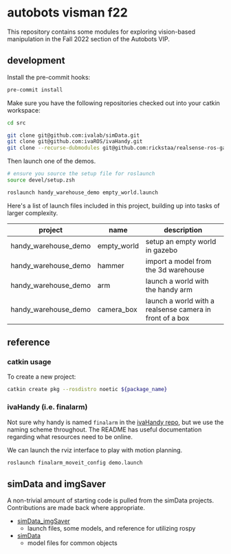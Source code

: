 # autobots visman f22

This repository contains some modules for exploring vision-based manipulation in the Fall 2022 section of the Autobots VIP.

## development

Install the pre-commit hooks:

```bash
pre-commit install
```

Make sure you have the following repositories checked out into your catkin workspace:

```bash
cd src

git clone git@github.com:ivalab/simData.git
git clone git@github.com:ivaROS/ivaHandy.git
git clone --recurse-dubmodules git@github.com:rickstaa/realsense-ros-gazebo.git
```

Then launch one of the demos.

```bash
# ensure you source the setup file for roslaunch
source devel/setup.zsh

roslaunch handy_warehouse_demo empty_world.launch
```

Here's a list of launch files included in this project, building up into tasks of larger complexity.

| project              | name        | description                                              |
| -------------------- | ----------- | -------------------------------------------------------- |
| handy_warehouse_demo | empty_world | setup an empty world in gazebo                           |
| handy_warehouse_demo | hammer      | import a model from the 3d warehouse                     |
| handy_warehouse_demo | arm         | launch a world with the handy arm                        |
| handy_warehouse_demo | camera_box  | launch a world with a realsense camera in front of a box |

## reference

### catkin usage

To create a new project:

```bash
catkin create pkg --rosdistro noetic ${package_name}
```

### ivaHandy (i.e. finalarm)

Not sure why handy is named `finalarm` in the [ivaHandy repo][handy-repo], but we use the naming scheme throughout.
The README has useful documentation regarding what resources need to be online.

We can launch the rviz interface to play with motion planning.

```bash
roslaunch finalarm_moveit_config demo.launch
```

[handy-repo]: https://github.com/ivaROS/ivaHandy

## simData and imgSaver

A non-trivial amount of starting code is pulled from the simData projects.
Contributions are made back where appropriate.

- [simData_imgSaver](https://github.com/ivalab/simData_imgSaver)
  - launch files, some models, and reference for utilizing rospy
- [simData](https://github.com/ivalab/simData)
  - model files for common objects
